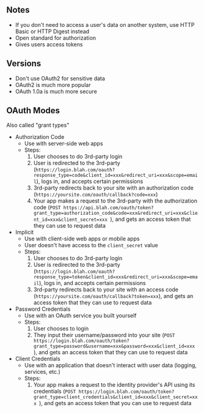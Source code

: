 ## Notes

* If you don't need to access a user's data on another system, use HTTP Basic or HTTP Digest instead
* Open standard for authorization
* Gives users access tokens 

## Versions

* Don't use OAuth2 for sensitive data
* OAuth2 is much more popular
* OAuth 1.0a is much more secure

## OAuth Modes

Also called "grant types"

* Authorization Code
    * Use with server-side web apps
    * Steps:
        1. User chooses to do 3rd-party login
        1. User is redirected to the 3rd-party (`https://login.blah.com/oauth?response_type=code&client_id=xxx&redirect_uri=xxx&scope=email`), logs in, and accepts certain permissions
        1. 3rd-party redirects back to your site with an authorization code (`https://yoursite.com/oauth/callback?code=xxx`)
        1. Your app makes a request to the 3rd-party with the authorization code (`POST https://api.blah.com/oauth/token?grant_type=authorization_code&code=xxx&redirect_uri=xxx&client_id=xxx&client_secret=xxx
        `), and gets an access token that they can use to request data
* Implicit
    * Use with client-side web apps or mobile apps
    * User doesn't have access to the `client_secret` value
    * Steps:
        1. User chooses to do 3rd-party login
        1. User is redirected to the 3rd-party (`https://login.blah.com/oauth?response_type=token&client_id=xxx&redirect_uri=xxx&scope=email`), logs in, and accepts certain permissions
        1. 3rd-party redirects back to your site with an access code (`https://yoursite.com/oauth/callback?token=xxx`), and gets an access token that they can use to request data
* Password Credentials
    * Use with an OAuth service you built yourself
    * Steps:
        1. User chooses to login
        1. They input their username/password into your site (`POST https://login.blah.com/oauth/token?grant_type=password&username=xxx&password=xxx&client_id=xxx
        `), and gets an access token that they can use to request data
* Client Credentials
    * Use with an application that doesn't interact with user data (logging, services, etc.)
    * Steps:
        1. Your app makes a request to the identity provider's API using its credentials (`POST https://login.blah.com/oauth/token?grant_type=client_credentials&client_id=xxx&client_secret=xxx
        `), and gets an access token that you can use to request data
